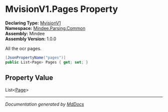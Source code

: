 ﻿<!--  
  <auto-generated>   
    The contents of this file were generated by a tool.  
    Changes to this file may be list if the file is regenerated  
  </auto-generated>   
-->

# MvisionV1.Pages Property

**Declaring Type:** [MvisionV1](../index.md)  
**Namespace:** [Mindee.Parsing.Common](../../index.md)  
**Assembly:** Mindee  
**Assembly Version:** 1.0.0

All the ocr pages.

```csharp
[JsonPropertyName("pages")]
public List<Page> Pages { get; set; }
```

## Property Value

List\<[Page](../../Page/index.md)\>

___

*Documentation generated by [MdDocs](https://github.com/ap0llo/mddocs)*
